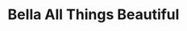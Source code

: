 ---
title: "Bella All Things Beautiful"
url: /healdsburg/bella-all-things-beautiful/
shop: clothes
---